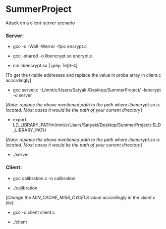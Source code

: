 # SummerProject

Attack on a client-server scenario

### Server:

- gcc -c -Wall -Werror -fpic encrypt.c

- gcc -shared -o libencrypt.so encrypt.o

- nm libencrypt.so | grep Te[0-4]

[To get the t-table addresses and replace the value in probe array in client.c accordingly]

- gcc server.c -L/mnt/c/Users/Satyaki/Desktop/SummerProject/ -lencrypt -o server

[*Note: replace the above mentioned path to the path where libencrypt.so is located. Most cases it would be the path of your current directory*]

- export LD_LIBRARY_PATH=/mnt/c/Users/Satyaki/Desktop/SummerProject/:\$LD_LIBRARY_PATH

[*Note: replace the above mentioned path to the path where libencrypt.so is located. Most cases it would be the path of your current directory*]

- ./server

### Client:

- gcc calibration.c -o calibration

- ./calibration

[*Change the MIN_CACHE_MISS_CYCELS value accordingly in the client.c file*]

- gcc -o client client.c

- ./client

